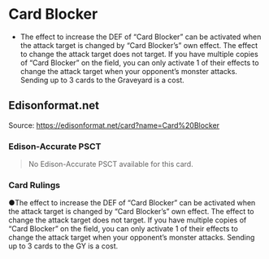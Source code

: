 # Card Blocker

*   The effect to increase the DEF of “Card Blocker” can be activated when the attack target is changed by “Card Blocker’s” own effect. The effect to change the attack target does not target. If you have multiple copies of “Card Blocker” on the field, you can only activate 1 of their effects to change the attack target when your opponent’s monster attacks. Sending up to 3 cards to the Graveyard is a cost.

## Edisonformat.net

Source: https://edisonformat.net/card?name=Card%20Blocker

### Edison-Accurate PSCT

> No Edison-Accurate PSCT available for this card.

### Card Rulings

●The effect to increase the DEF of “Card Blocker” can be activated when the attack target is changed by “Card Blocker’s” own effect. The effect to change the attack target does not target. If you have multiple copies of “Card Blocker” on the field, you can only activate 1 of their effects to change the attack target when your opponent’s monster attacks. Sending up to 3 cards to the GY is a cost.
            
